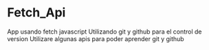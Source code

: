 # Fetch_Api
App usando fetch javascript
Utilizando git y github para el control de version 
Utilizare algunas apis para poder aprender git y github
